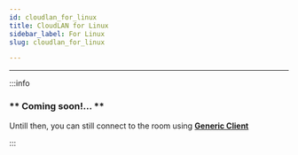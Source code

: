 ```yaml
---
id: cloudlan_for_linux
title: CloudLAN for Linux
sidebar_label: For Linux
slug: cloudlan_for_linux

---
```



---

:::info   
### ** Coming soon!... **


Untill then, you can still connect to the room using [**Generic Client**](/getting_started/generic_client.md) 


:::
